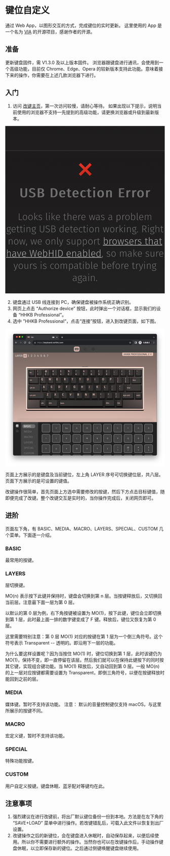 # 键位自定义

通过 Web App，以图形交互的方式，完成键位的实时更新。 这里使用的 App 是一个名为  [VIA](https://github.com/the-via/app) 的开源项目，感谢作者的开源。

## 准备

更新键盘固件，需 V1.3.0 及以上版本固件。
浏览器跟键盘进行通讯，会使用到一个高级功能，目前仅 Chrome、Edge、Opera 的较新版本支持此功能。意味着接下来的操作，你需要在上述几款浏览器下进行。

## 入门

1. 访问 [改键主页](https://usevia.app/)，第一次访问较慢，请耐心等待。
如果出现以下提示，说明当前使用的浏览器不支持一先提到的高级功能，请更换浏览器或升级到最新版本。

![usb connection error](assets/image-10.png)

2. 键盘通过 USB 线连接到 PC，确保键盘被操作系统正确识别。
3. 网页上点击 “Authorize device” 按钮，此时弹出一个对话框，显示我们的设备 “HHKB Professional”。
4. 选中 ”HHKB Professional“，点击“连接”按钮，进入到改键页面，如下图。

![VIA](assets/image-11.png)

页面上方展示的是键盘及当前键位，左上角 LAYER 序号可切换键位层，共八层。页面下方展示的是可设置的键值。

改键操作很简单，首先页面上方选中需要修改的按键，然后下方点击目标键值，随即便完成了改键。整个改键交互是实时的，当你操作完成后，关闭网页即可。

## 进阶
页面左下角，有 BASIC、MEDIA、MACRO、LAYERS、SPECIAL、CUSTOM 几个菜单。下面逐一介绍。

### BASIC
最常用的按键。

### LAYERS
层切换键。

MO(n) 表示按下此键并保持时，键盘会切换到第 n 层。当按键释放后，又切换回当前层。注意最下面一层为第 0 层。

以默认的第 0 层为例，右下角按键被设置为 MO(1)，按下此键，键位会立即切换到第 1 层，此时最上面一排的数字键变成了 F 键。释放后，键位又恢复为第 0 层。

这里需要特别注意：第 0 层 MO(1) 对应的按键在第 1 层为一个倒三角符号。这个符号表示 Transparent -- 透明的。即沿用下一层的功能。

为什么要这样设置呢？因为当按住 MO(1) 时，键位切换到第 1 层，此时该键仍为 MO(1)，保持不变，即一直停留在该层。然后我们就可以在保持此键按下的同时按其它键，实现组合键功能。当 MO(1) 释放后，又自动回到第 0 层。一般 MO(n) 的上一层对应按键都需要设置为 Transparent，即倒三角符号，以便在按键释放时能回到之前的层。

### MEDIA
媒体键。暂时不支持该功能。 注意： 默认的音量控制键仅支持 macOS，与这里所展示的按键不同。

### MACRO
宏定义键，暂时不支持该功能。

### SPECIAL
特殊功能按键。

### CUSTOM
用户自定义按键。键盘休眠、蓝牙配对等键均在此。

## 注意事项
1. 强烈建议在进行改键前，将出厂默认键位备份一份到本地。方法是在左下角的 “SAVE+LOAD” 菜单中进行操作。若改键错乱后，可载入此文件以恢复到出厂设置。
2. 改键操作之后的新键位，会在键盘进入休眠时，自动保存起来，以便后续使用。所以你不需要进行额外的操作。当然你也可以在改键操作后，手动操作键盘休眠，以立即保存新的键位。之后通过侧键唤醒键盘继续使用。